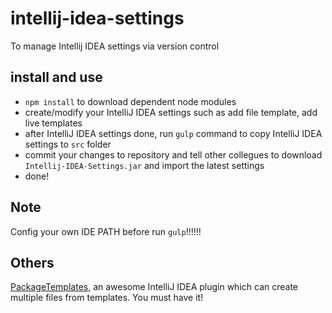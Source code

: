 # intellij-idea-settings
To manage Intellij IDEA settings via version control

## install and use
- `npm install` to download dependent node modules
- create/modify your IntelliJ IDEA settings such as add file template, add live templates
- after IntelliJ IDEA settings done, run `gulp` command to copy IntelliJ IDEA settings to `src` folder
- commit your changes to repository and tell other collegues to download `Intellij-IDEA-Settings.jar` and import the latest settings 
- done!

## Note
Config your own IDE PATH before run `gulp`!!!!!!

## Others
[PackageTemplates](http://ceh9.github.io/PackageTemplates/), an awesome IntelliJ IDEA plugin which can create multiple files from templates. 
You must have it!

